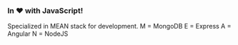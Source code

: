 ### In ❤️ with JavaScript!

Specialized in MEAN stack for development.
M = MongoDB
E = Express 
A = Angular 
N = NodeJS 